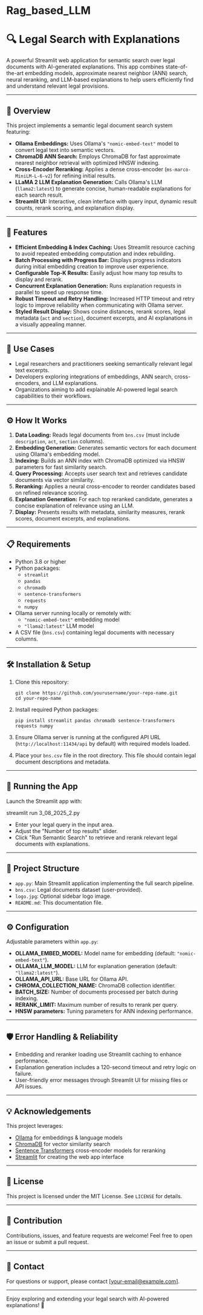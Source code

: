 # Rag_based_LLM

# 🔍 Legal Search with Explanations

A powerful Streamlit web application for semantic search over legal documents with AI-generated explanations. This app combines state-of-the-art embedding models, approximate nearest neighbor (ANN) search, neural reranking, and LLM-based explanations to help users efficiently find and understand relevant legal provisions.

---

## 🚀 Overview

This project implements a semantic legal document search system featuring:

- **Ollama Embeddings:** Uses Ollama's `"nomic-embed-text"` model to convert legal text into semantic vectors.
- **ChromaDB ANN Search:** Employs ChromaDB for fast approximate nearest neighbor retrieval with optimized HNSW indexing.
- **Cross-Encoder Reranking:** Applies a dense cross-encoder (`ms-marco-MiniLM-L-6-v2`) for refining initial results.
- **LLaMA 2 LLM Explanation Generation:** Calls Ollama's LLM (`llama2:latest`) to generate concise, human-readable explanations for each search result.
- **Streamlit UI:** Interactive, clean interface with query input, dynamic result counts, rerank scoring, and explanation display.

---

## 🔎 Features

- **Efficient Embedding & Index Caching:** Uses Streamlit resource caching to avoid repeated embedding computation and index rebuilding.
- **Batch Processing with Progress Bar:** Displays progress indicators during initial embedding creation to improve user experience.
- **Configurable Top-K Results:** Easily adjust how many top results to display and rerank.
- **Concurrent Explanation Generation:** Runs explanation requests in parallel to speed up response time.
- **Robust Timeout and Retry Handling:** Increased HTTP timeout and retry logic to improve reliability when communicating with Ollama server.
- **Styled Result Display:** Shows cosine distances, rerank scores, legal metadata (`act` and `section`), document excerpts, and AI explanations in a visually appealing manner.

---

## 🎯 Use Cases

- Legal researchers and practitioners seeking semantically relevant legal text excerpts.
- Developers exploring integrations of embeddings, ANN search, cross-encoders, and LLM explanations.
- Organizations aiming to add explainable AI-powered legal search capabilities to their workflows.

---

## ⚙️ How It Works

1. **Data Loading:** Reads legal documents from `bns.csv` (must include `description`, `act`, `section` columns).
2. **Embedding Generation:** Generates semantic vectors for each document using Ollama's embedding model.
3. **Indexing:** Builds an ANN index with ChromaDB optimized via HNSW parameters for fast similarity search.
4. **Query Processing:** Accepts user search text and retrieves candidate documents via vector similarity.
5. **Reranking:** Applies a neural cross-encoder to reorder candidates based on refined relevance scoring.
6. **Explanation Generation:** For each top reranked candidate, generates a concise explanation of relevance using an LLM.
7. **Display:** Presents results with metadata, similarity measures, rerank scores, document excerpts, and explanations.

---

## 📋 Requirements

- Python 3.8 or higher
- Python packages:
  - `streamlit`
  - `pandas`
  - `chromadb`
  - `sentence-transformers`
  - `requests`
  - `numpy`
- Ollama server running locally or remotely with:
  - `"nomic-embed-text"` embedding model
  - `"llama2:latest"` LLM model
- A CSV file (`bns.csv`) containing legal documents with necessary columns.

---

## 🛠️ Installation & Setup

1. Clone this repository:
    ```
    git clone https://github.com/yourusername/your-repo-name.git
    cd your-repo-name
    ```

2. Install required Python packages:
    ```
    pip install streamlit pandas chromadb sentence-transformers requests numpy
    ```

3. Ensure Ollama server is running at the configured API URL (`http://localhost:11434/api` by default) with required models loaded.

4. Place your `bns.csv` file in the root directory. This file should contain legal document descriptions and metadata.

---

## 🚀 Running the App

Launch the Streamlit app with:

streamlit run 3_08_2025_2.py


- Enter your legal query in the input area.
- Adjust the "Number of top results" slider.
- Click "Run Semantic Search" to retrieve and rerank relevant legal documents with explanations.

---

## 📝 Project Structure

- `app.py`: Main Streamlit application implementing the full search pipeline.
- `bns.csv`: Legal documents dataset (user-provided).
- `logo.jpg`: Optional sidebar logo image.
- `README.md`: This documentation file.

---

## ⚙️ Configuration

Adjustable parameters within `app.py`:

- **OLLAMA_EMBED_MODEL:** Model name for embedding (default: `"nomic-embed-text"`).
- **OLLAMA_LLM_MODEL:** LLM for explanation generation (default: `"llama2:latest"`).
- **OLLAMA_API_URL:** Base URL for Ollama API.
- **CHROMA_COLLECTION_NAME:** ChromaDB collection identifier.
- **BATCH_SIZE:** Number of documents processed per batch during indexing.
- **RERANK_LIMIT:** Maximum number of results to rerank per query.
- **HNSW parameters:** Tuning parameters for ANN indexing performance.

---

## 🛡️ Error Handling & Reliability

- Embedding and reranker loading use Streamlit caching to enhance performance.
- Explanation generation includes a 120-second timeout and retry logic on failure.
- User-friendly error messages through Streamlit UI for missing files or API issues.

---

## 💡 Acknowledgements

This project leverages:

- [Ollama](https://ollama.com) for embeddings & language models
- [ChromaDB](https://chroma.com) for vector similarity search
- [Sentence Transformers](https://www.sbert.net) cross-encoder models for reranking
- [Streamlit](https://streamlit.io) for creating the web app interface

---

## 📄 License

This project is licensed under the MIT License. See `LICENSE` for details.

---

## 🤝 Contribution

Contributions, issues, and feature requests are welcome! Feel free to open an issue or submit a pull request.

---

## 🔗 Contact

For questions or support, please contact [your-email@example.com].

---

Enjoy exploring and extending your legal search with AI-powered explanations! 🚀


